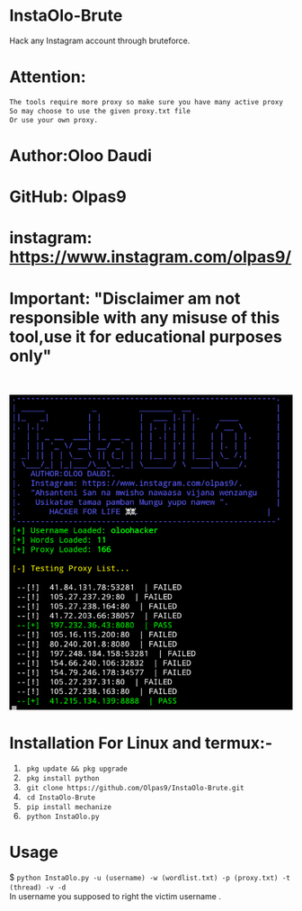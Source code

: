 # InstaOlo-Brute
Hack any Instagram account through bruteforce.

# Attention:
```
The tools require more proxy so make sure you have many active proxy 
So may choose to use the given proxy.txt file
Or use your own proxy.
```
# Author:Oloo Daudi
# GitHub: Olpas9
# instagram: https://www.instagram.com/olpas9/ <br>
# Important: "Disclaimer am not responsible with any misuse of this tool,use it for educational purposes only"

<br>
<br>
<img src="Screenshot_20200710-162217~2.png"

<br>
<br>


# Installation For Linux and termux:-

1. ``` pkg update && pkg upgrade```
2. ``` pkg install python```
3. ``` git clone https://github.com/Olpas9/InstaOlo-Brute.git```
4. ``` cd InstaOlo-Brute```
5. ``` pip install mechanize```
6. ``` python InstaOlo.py```

# Usage
$ ```python InstaOlo.py -u (username) -w (wordlist.txt) -p (proxy.txt) -t (thread) -v -d```
<br>
In username you supposed to right the victim username .

